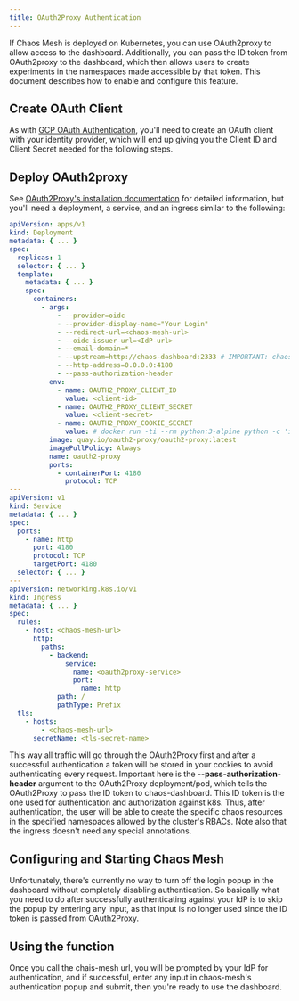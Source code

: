 ```yaml
---
title: OAuth2Proxy Authentication
---
```


If Chaos Mesh is deployed on Kubernetes, you can use OAuth2proxy to allow access to the dashboard. Additionally, you can pass the ID token from OAuth2proxy to the dashboard, which then allows users to create experiments in the namespaces made accessible by that token. This document describes how to enable and configure this feature.

## Create OAuth Client

As with [GCP OAuth Authentication](https://chaos-mesh.org/docs/gcp-authentication/), you'll need to create an OAuth client with your identity provider, which will end up giving you the Client ID and Client Secret needed for the following steps.

## Deploy OAuth2proxy

See [OAuth2Proxy's installation documentation](https://oauth2-proxy.github.io/oauth2-proxy/docs/) for detailed information, but you'll need a deployment, a service, and an ingress similar to the following:

```yaml
apiVersion: apps/v1
kind: Deployment
metadata: { ... }
spec:
  replicas: 1
  selector: { ... }
  template:
    metadata: { ... }
    spec:
      containers:
        - args:
            - --provider=oidc
            - --provider-display-name="Your Login"
            - --redirect-url=<chaos-mesh-url>
            - --oidc-issuer-url=<IdP-url>
            - --email-domain=*
            - --upstream=http://chaos-dashboard:2333 # IMPORTANT: chaos-dashboard service
            - --http-address=0.0.0.0:4180
            - --pass-authorization-header
          env:
            - name: OAUTH2_PROXY_CLIENT_ID
              value: <client-id>
            - name: OAUTH2_PROXY_CLIENT_SECRET
              value: <client-secret>
            - name: OAUTH2_PROXY_COOKIE_SECRET
              value: # docker run -ti --rm python:3-alpine python -c 'import secrets,base64; print(base64.b64encode(base64.b64encode(secrets.token_bytes(16))));'
          image: quay.io/oauth2-proxy/oauth2-proxy:latest
          imagePullPolicy: Always
          name: oauth2-proxy
          ports:
            - containerPort: 4180
              protocol: TCP
---
apiVersion: v1
kind: Service
metadata: { ... }
spec:
  ports:
    - name: http
      port: 4180
      protocol: TCP
      targetPort: 4180
  selector: { ... }
---
apiVersion: networking.k8s.io/v1
kind: Ingress
metadata: { ... }
spec:
  rules:
    - host: <chaos-mesh-url>
      http:
        paths:
          - backend:
              service:
                name: <oauth2proxy-service>
                port:
                  name: http
            path: /
            pathType: Prefix
  tls:
    - hosts:
        - <chaos-mesh-url>
      secretName: <tls-secret-name>
```
This way all traffic will go through the OAuth2Proxy first and after a successful authentication a token will be stored in your cockies to avoid authenticating every request. Important here is the **--pass-authorization-header** argument to the OAuth2Proxy deployment/pod, which tells the OAuth2Proxy to pass the ID token to chaos-dashboard. This ID token is the one used for authentication and authorization against k8s. Thus, after authentication, the user will be able to create the specific chaos resources in the specified namespaces allowed by the cluster's RBACs. Note also that the ingress doesn't need any special annotations.

## Configuring and Starting Chaos Mesh

Unfortunately, there's currently no way to turn off the login popup in the dashboard without completely disabling authentication. So basically what you need to do after successfully authenticating against your IdP is to skip the popup by entering any input, as that input is no longer used since the ID token is passed from OAuth2Proxy.

## Using the function

Once you call the chais-mesh url, you will be prompted by your IdP for authentication, and if successful, enter any input in chaos-mesh's authentication popup and submit, then you're ready to use the dashboard.
